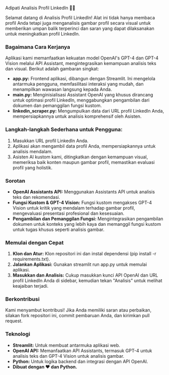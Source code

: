 Adipati Analisis Profil LinkedIn 🚀💼

Selamat datang di Analisis Profil LinkedIn! Alat ini tidak hanya membaca profil Anda tetapi juga menganalisis gambar profil secara visual untuk memberikan umpan balik terperinci dan saran yang dapat dilaksanakan untuk meningkatkan profil LinkedIn.

### Bagaimana Cara Kerjanya
Aplikasi kami memanfaatkan kekuatan model OpenAI's GPT-4 dan GPT-4 Vision melalui API Assistant, mengintegrasikan kemampuan analisis teks dan visual. Berikut adalah gambaran singkat:

- **app.py:** Frontend aplikasi, dibangun dengan Streamlit. Ini mengelola antarmuka pengguna, memfasilitasi interaksi yang mudah, dan menampilkan wawasan langsung kepada Anda.
- **main.py:** Menginisialisasi Assistant OpenAI yang khusus dirancang untuk optimasi profil LinkedIn, menggabungkan pengambilan dari dokumen dan pemanggilan fungsi kustom.
- **linkedin_scraper.py:** Mengumpulkan data dari URL profil LinkedIn Anda, mempersiapkannya untuk analisis komprehensif oleh Asisten.

### Langkah-langkah Sederhana untuk Pengguna:
1. Masukkan URL profil LinkedIn Anda.
2. Aplikasi akan mengambil data profil Anda, mempersiapkannya untuk analisis mendalam.
3. Asisten AI kustom kami, ditingkatkan dengan kemampuan visual, memeriksa baik konten maupun gambar profil, memastikan evaluasi profil yang holistik.

### Sorotan
- **OpenAI Assistants API:** Menggunakan Assistants API untuk analisis teks dan rekomendasi.
- **Fungsi Kustom & GPT-4 Vision:** Fungsi kustom mengakses GPT-4 Vision untuk kritik yang mendalam terhadap gambar profil, mengevaluasi presentasi profesional dan kesesuaian.
- **Pengambilan dan Pemanggilan Fungsi:** Mengintegrasikan pengambilan dokumen untuk konteks yang lebih kaya dan memanggil fungsi kustom untuk tugas khusus seperti analisis gambar.

### Memulai dengan Cepat
1. **Klon dan Atur:** Klon repositori ini dan instal dependensi (pip install -r requirements.txt).
2. **Jalankan Aplikasi:** Gunakan streamlit run app.py untuk memulai aplikasi.
3. **Masukkan dan Analisis:** Cukup masukkan kunci API OpenAI dan URL profil LinkedIn Anda di sidebar, kemudian tekan "Analisis" untuk melihat keajaiban terjadi.

### Berkontribusi
Kami menyambut kontribusi! Jika Anda memiliki saran atau perbaikan, silakan fork repositori ini, commit pembaruan Anda, dan kirimkan pull request.

### Teknologi
- **Streamlit:** Untuk membuat antarmuka aplikasi web.
- **OpenAI API:** Memanfaatkan API Assistants, termasuk GPT-4 untuk analisis teks dan GPT-4 Vision untuk analisis gambar.
- **Python:** Untuk logika backend dan integrasi dengan API OpenAI.
- **Dibuat dengan ❤️ dan Python.**
